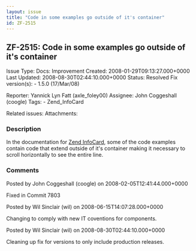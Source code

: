 ```yaml
---
layout: issue
title: "Code in some examples go outside of it's container"
id: ZF-2515
---
```


ZF-2515: Code in some examples go outside of it's container
-----------------------------------------------------------

 Issue Type: Docs: Improvement Created: 2008-01-29T09:13:27.000+0000 Last Updated: 2008-08-30T02:44:10.000+0000 Status: Resolved Fix version(s): - 1.5.0 (17/Mar/08)
 
 Reporter:  Yannick Lyn Fatt (axle\_foley00)  Assignee:  John Coggeshall (coogle)  Tags: - Zend\_InfoCard
 
 Related issues: 
 Attachments: 
### Description

In the documentation for [Zend InfoCard](http://framework.zend.com/manual/en/zend.infocard.html), some of the code examples contain code that extend outside of it's container making it necessary to scroll horizontally to see the entire line.

 

 

### Comments

Posted by John Coggeshall (coogle) on 2008-02-05T12:41:44.000+0000

Fixed in Commit 7803

 

 

Posted by Wil Sinclair (wil) on 2008-06-15T14:07:28.000+0000

Changing to comply with new IT coventions for components.

 

 

Posted by Wil Sinclair (wil) on 2008-08-30T02:44:10.000+0000

Cleaning up fix for versions to only include production releases.

 

 